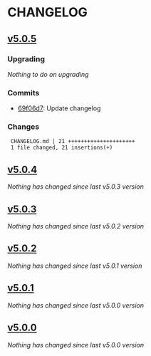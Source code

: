 # CHANGELOG

## [v5.0.5](https://github.com/softspring/bash-utils/releases/tag/v5.0.5)

### Upgrading

*Nothing to do on upgrading*

### Commits

- [69f06d7](https://github.com/softspring/bash-utils/commit/69f06d7f6656fb8355759d130f30d2282d39e5ac): Update changelog

### Changes

```
 CHANGELOG.md | 21 +++++++++++++++++++++
 1 file changed, 21 insertions(+)
```

## [v5.0.4](https://github.com/softspring/bash-utils/releases/tag/v5.0.4)

*Nothing has changed since last v5.0.3 version*

## [v5.0.3](https://github.com/softspring/bash-utils/releases/tag/v5.0.3)

*Nothing has changed since last v5.0.2 version*

## [v5.0.2](https://github.com/softspring/bash-utils/releases/tag/v5.0.2)

*Nothing has changed since last v5.0.1 version*

## [v5.0.1](https://github.com/softspring/bash-utils/releases/tag/v5.0.1)

*Nothing has changed since last v5.0.0 version*

## [v5.0.0](https://github.com/softspring/bash-utils/releases/tag/v5.0.0)

*Nothing has changed since last v5.0.0 version*
